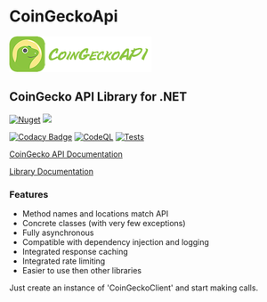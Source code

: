 # CoinGeckoApi
![CoinGecko Logo](https://raw.githubusercontent.com/ByronAP/CoinGeckoApi/dev/coingecko-logo-banner-256x64.png)
## CoinGecko API Library for .NET

[![Nuget](https://img.shields.io/nuget/v/CoinGeckoAPI)](https://www.nuget.org/packages/CoinGeckoAPI)
[![](https://img.shields.io/static/v1?label=Sponsor&message=%E2%9D%A4&logo=GitHub&color=%23fe8e86)](https://github.com/sponsors/ByronAP)

[![Codacy Badge](https://app.codacy.com/project/badge/Grade/11157f3b39e84f0c9a0a1bc0caf148dc)](https://www.codacy.com/gh/ByronAP/CoinGeckoApi/dashboard?utm_source=github.com&amp;utm_medium=referral&amp;utm_content=ByronAP/CoinGeckoApi&amp;utm_campaign=Badge_Grade)
[![CodeQL](https://github.com/ByronAP/CoinGeckoApi/actions/workflows/codeql.yml/badge.svg)](https://github.com/ByronAP/CoinGeckoApi/actions/workflows/codeql.yml)
[![Tests](https://github.com/ByronAP/CoinGeckoApi/actions/workflows/dev_test_dotnet.yml/badge.svg)](https://github.com/ByronAP/CoinGeckoApi/actions/workflows/dev_test_dotnet.yml)

[CoinGecko API Documentation](https://www.coingecko.com/en/api/documentation)

[Library Documentation](https://byronap.github.io/CoinGeckApi_docs)

### Features
+   Method names and locations match API
+   Concrete classes (with very few exceptions)
+   Fully asynchronous
+   Compatible with dependency injection and logging
+   Integrated response caching
+   Integrated rate limiting
+   Easier to use then other libraries


Just create an instance of 'CoinGeckoClient' and start making calls.
